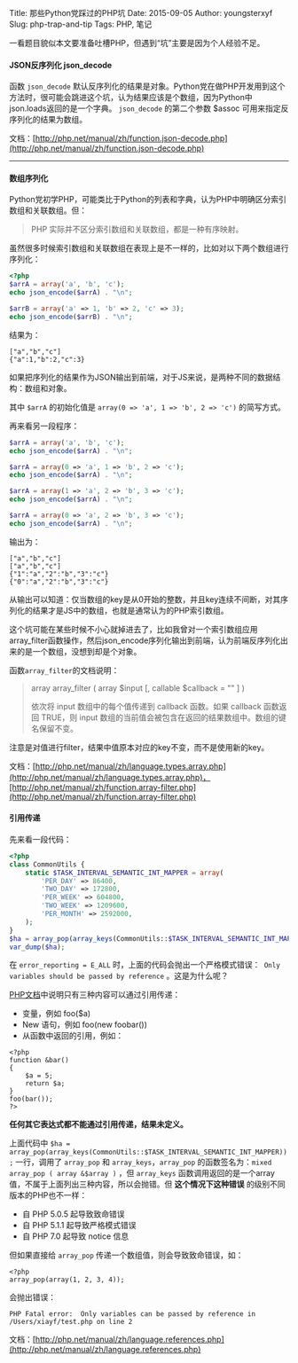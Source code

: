 Title: 那些Python党踩过的PHP坑
Date: 2015-09-05
Author: youngsterxyf
Slug: php-trap-and-tip
Tags: PHP, 笔记

一看题目貌似本文要准备吐槽PHP，但遇到“坑”主要是因为个人经验不足。

#### JSON反序列化 json_decode

函数 `json_decode` 默认反序列化的结果是对象。Python党在做PHP开发用到这个方法时，很可能会跳进这个坑，认为结果应该是个数组，因为Python中json.loads返回的是一个字典。 `json_decode` 的第二个参数 $assoc 可用来指定反序列化的结果为数组。

文档：[http://php.net/manual/zh/function.json-decode.php](http://php.net/manual/zh/function.json-decode.php)

------

#### 数组序列化

Python党初学PHP，可能类比于Python的列表和字典，认为PHP中明确区分索引数组和关联数组。但：

> PHP 实际并不区分索引数组和关联数组，都是一种有序映射。

虽然很多时候索引数组和关联数组在表现上是不一样的，比如对以下两个数组进行序列化：

```php
<?php
$arrA = array('a', 'b', 'c');
echo json_encode($arrA) . "\n";

$arrB = array('a' => 1, 'b' => 2, 'c' => 3);
echo json_encode($arrB) . "\n";
```

结果为：

```
["a","b","c"]
{"a":1,"b":2,"c":3}
```

如果把序列化的结果作为JSON输出到前端，对于JS来说，是两种不同的数据结构：数组和对象。

其中 `$arrA` 的初始化值是 `array(0 => 'a', 1 => 'b', 2 => 'c')` 的简写方式。

再来看另一段程序：

```php
$arrA = array('a', 'b', 'c');
echo json_encode($arrA) . "\n";

$arrA = array(0 => 'a', 1 => 'b', 2 => 'c');
echo json_encode($arrA) . "\n";

$arrA = array(1 => 'a', 2 => 'b', 3 => 'c');
echo json_encode($arrA) . "\n";

$arrA = array(0 => 'a', 2 => 'b', 3 => 'c');
echo json_encode($arrA) . "\n";
```

输出为：

```
["a","b","c"]
["a","b","c"]
{"1":"a","2":"b","3":"c"}
{"0":"a","2":"b","3":"c"}
```

从输出可以知道：仅当数组的key是从0开始的整数，并且key连续不间断，对其序列化的结果才是JS中的数组，也就是通常认为的PHP索引数组。

这个坑可能在某些时候不小心就掉进去了，比如我曾对一个索引数组应用array_filter函数操作，然后json_encode序列化输出到前端，认为前端反序列化出来的是一个数组，没想到却是个对象。

函数`array_filter`的文档说明：

> array array_filter ( array $input [, callable $callback = "" ] )
> 
> 依次将 input 数组中的每个值传递到 callback 函数。如果 callback 函数返回 TRUE，则 input 数组的当前值会被包含在返回的结果数组中。数组的键名保留不变。

注意是对值进行filter，结果中值原本对应的key不变，而不是使用新的key。

文档：[http://php.net/manual/zh/language.types.array.php](http://php.net/manual/zh/language.types.array.php)，[http://php.net/manual/zh/function.array-filter.php](http://php.net/manual/zh/function.array-filter.php)

#### 引用传递

先来看一段代码：

```php
<?php
class CommonUtils {
    static $TASK_INTERVAL_SEMANTIC_INT_MAPPER = array(
        'PER_DAY' => 86400,
        'TWO_DAY' => 172800,
        'PER_WEEK' => 604800,
        'TWO_WEEK' => 1209600,
        'PER_MONTH' => 2592000,
    );
}
$ha = array_pop(array_keys(CommonUtils::$TASK_INTERVAL_SEMANTIC_INT_MAPPER));
var_dump($ha);
```

在 `error_reporting = E_ALL` 时，上面的代码会抛出一个严格模式错误：` Only variables should be passed by reference` 。这是为什么呢？

[PHP文档](http://php.net/manual/zh/language.references.pass.php)中说明只有三种内容可以通过引用传递：

- 变量，例如 foo($a)
- New 语句，例如 foo(new foobar())
- 从函数中返回的引用，例如：

```
<?php
function &bar()
{
    $a = 5;
    return $a;
}
foo(bar());
?>
```

**任何其它表达式都不能通过引用传递，结果未定义。**

上面代码中 `$ha = array_pop(array_keys(CommonUtils::$TASK_INTERVAL_SEMANTIC_INT_MAPPER));` 一行，调用了 `array_pop` 和 `array_keys`，`array_pop` 的函数签名为：`mixed array_pop ( array &$array )` ，但 `array_keys` 函数调用返回的是一个array值，不属于上面列出三种内容，所以会抛错。但 **这个情况下这种错误** 的级别不同版本的PHP也不一样：

- 自 PHP 5.0.5 起导致致命错误
- 自 PHP 5.1.1 起导致严格模式错误
- 自 PHP 7.0 起导致 notice 信息

但如果直接给 `array_pop` 传递一个数组值，则会导致致命错误，如：

```
<?php
array_pop(array(1, 2, 3, 4));
```

会抛出错误：

```
PHP Fatal error:  Only variables can be passed by reference in /Users/xiayf/test.php on line 2
```

文档：[http://php.net/manual/zh/language.references.php](http://php.net/manual/zh/language.references.php)